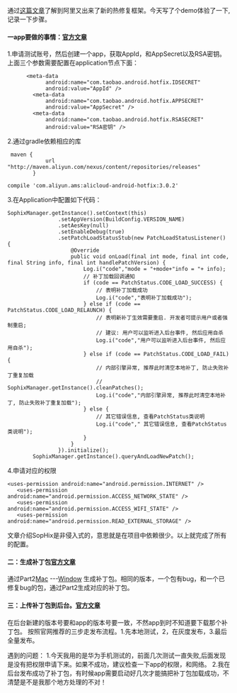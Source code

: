 通过[这篇文章](https://mp.weixin.qq.com/s?__biz=MzIzOTU0NTQ0MA==&mid=2247485095&idx=1&sn=5a57f6e0ce147470aca5fb2425dd7fc9&chksm=e9293ba8de5eb2bee7a53323f71c70799b005d8e03a1565762140e2f927082d8990ad5a6d36d&mpshare=1&scene=1&srcid=0615xsa9fQtiZId268VBaIWA&key=dbf25e1666f5840ae2c067fe25093347aa23ebb5e373ae266979b24a4dd9274e5f14c39084faf53832f5cb273aed8beebd6395f0a19d38b508fdec78495789a4a7fee515bb7496563271bd2e2ae7b7f4&ascene=0&uin=MTY3NDYzMDU2Mg%3D%3D&devicetype=iMac+MacBookPro11%2C4+OSX+OSX+10.11.6+build(15G1510)&version=12020710&nettype=WIFI&fontScale=100&pass_ticket=8D1gIOpBnToDWH75FzNbE7iLVrGdKCEHDq8JNb518a%2Fr0gcuaLmMYbIgQ4ZBYixT)了解到阿里又出来了新的热修复框架。今天写了个demo体验了一下,记录一下步骤。
#### 一app要做的事情：[官方文章](https://help.aliyun.com/document_detail/53238.html?spm=5176.doc53247.6.545.CPxyW3)
1.申请测试账号，然后创建一个app，获取AppId，和AppSecret以及RSA密钥。上面三个参数需要配置在application节点下面：
```
      <meta-data
            android:name="com.taobao.android.hotfix.IDSECRET"
            android:value="AppId" />
        <meta-data
            android:name="com.taobao.android.hotfix.APPSECRET"
            android:value="AppSecret" />
        <meta-data
            android:name="com.taobao.android.hotfix.RSASECRET"
            android:value="RSA密钥" />
```
2.通过gradle依赖相应的库
```
 maven {
            url "http://maven.aliyun.com/nexus/content/repositories/releases"
        }
```
```
compile 'com.aliyun.ams:alicloud-android-hotfix:3.0.2'
```

3.在Application中配置如下代码：
```
SophixManager.getInstance().setContext(this)
                .setAppVersion(BuildConfig.VERSION_NAME)
                .setAesKey(null)
                .setEnableDebug(true)
                .setPatchLoadStatusStub(new PatchLoadStatusListener() {
                    @Override
                    public void onLoad(final int mode, final int code, final String info, final int handlePatchVersion) {
                        Log.i("code","mode = "+mode+"info = "+ info);
                        // 补丁加载回调通知
                        if (code == PatchStatus.CODE_LOAD_SUCCESS) {
                            // 表明补丁加载成功
                            Log.i("code","表明补丁加载成功");
                        } else if (code == PatchStatus.CODE_LOAD_RELAUNCH) {
                            // 表明新补丁生效需要重启. 开发者可提示用户或者强制重启;
                            // 建议: 用户可以监听进入后台事件, 然后应用自杀
                            Log.i("code","用户可以监听进入后台事件, 然后应用自杀");
                        } else if (code == PatchStatus.CODE_LOAD_FAIL) {
                            // 内部引擎异常, 推荐此时清空本地补丁, 防止失败补丁重复加载
                            // SophixManager.getInstance().cleanPatches();
                            Log.i("code","内部引擎异常, 推荐此时清空本地补丁, 防止失败补丁重复加载");
                        } else {
                            // 其它错误信息, 查看PatchStatus类说明
                            Log.i("code"," 其它错误信息, 查看PatchStatus类说明");
                        }
                    }
                }).initialize();
        SophixManager.getInstance().queryAndLoadNewPatch();
```
4.申请对应的权限
 ```
 <uses-permission android:name="android.permission.INTERNET" />
    <uses-permission android:name="android.permission.ACCESS_NETWORK_STATE" />
    <uses-permission android:name="android.permission.ACCESS_WIFI_STATE" />
    <uses-permission android:name="android.permission.READ_EXTERNAL_STORAGE" />
```

文章介绍SopHix是非侵入式的，意思就是在项目中依赖很少。以上就完成了所有的配置。

#### 二：生成补丁包[官方文章](https://help.aliyun.com/document_detail/53247.html?spm=5176.doc51434.6.548.cV4Txt)

通过Part2[Mac](http://ams-hotfix-repo.oss-cn-shanghai.aliyuncs.com/SophixPatchTool_macos.zip?spm=5176.doc53287.2.34.vZxNDm&file=SophixPatchTool_macos.zip) ---[Window](http://ams-hotfix-repo.oss-cn-shanghai.aliyuncs.com/SophixPatchTool_windows.zip?spm=5176.doc53287.2.35.vZxNDm&file=SophixPatchTool_windows.zip) 生成补丁包。相同的版本，一个包有bug，和一个已修复bug的包，通过Part2生成对应的补丁包。



#### 三：上传补丁包到后台。[官方文章](https://help.aliyun.com/document_detail/51434.html?spm=5176.doc53287.6.552.vZxNDm)
在后台新建的版本号要和app的版本号要一致，不然app到时不知道要下载那个补丁包。
  按照官网推荐的三步走发布流程。1.先本地测试，2，在灰度发布，3.最后全量发布。

遇到的问题：
1.今天我用的是华为手机测试的，前面几次测试一直失败,后面发现是没有把权限申请下来。如果不成功，建议检查一下app的权限，和网络。
2.我在后台发布成功了补丁包，有时候app需要启动好几次才能搞把补丁包加载成功，不清楚是不是我那个地方处理的不对！